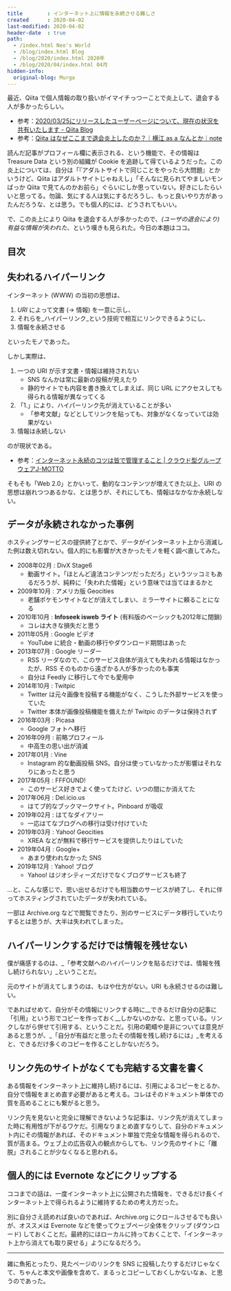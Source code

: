 ```yaml
---
title        : インターネット上に情報を永続させる難しさ
created      : 2020-04-02
last-modified: 2020-04-02
header-date  : true
path:
  - /index.html Neo's World
  - /blog/index.html Blog
  - /blog/2020/index.html 2020年
  - /blog/2020/04/index.html 04月
hidden-info:
  original-blog: Murga
---
```


最近、Qiita で個人情報の取り扱いがイマイチっつーことで炎上して、退会する人が多かったらしい。

- 参考：[2020/03/25にリリースしたユーザーページについて、現在の状況を共有いたします - Qiita Blog](https://blog.qiita.com/about-user-page-renewal-20200326-2/)
- 参考：[Qiita はなぜここまで退会炎上したのか？｜横江 as a なんとか｜note](https://note.com/yokoe3/n/n60745905539b)

読んだ記事がプロフィール欄に表示される、という機能で、その情報は Treasure Data という別の組織が Cookie を追跡して得ているようだった。この炎上については、自分は「『アダルトサイトで同じことをやったら大問題』とかいうけど、Qiita はアダルトサイトじゃねえし」「そんなに見られてやましいモンばっか Qiita で見てんのかお前ら」ぐらいにしか思っていない。好きにしたらいいと思ってる。勿論、気にする人は気にするだろうし、もっと良いやり方があったんだろうな、とは思う。でも個人的には、どうされてもいい。

で、この炎上により Qiita を退会する人が多かったので、_(ユーザの退会により) 有益な情報が失われた_、という嘆きも見られた。今日の本題はココ。

## 目次

## 失われるハイパーリンク

インターネット (WWW) の当初の思想は、

1. _URI_ によって文書 (→ 情報) を一意に示し、
2. それらを_ハイパーリンク_という技術で相互にリンクできるようにし、
3. 情報を永続させる

といったモノであった。

しかし実際は、

1. 一つの URI が示す文書・情報は維持されない
    - SNS なんかは常に最新の投稿が見えたり
    - 静的サイトでも内容を書き換えてしまえば、同じ URL にアクセスしても得られる情報が異なってくる
2. 「1.」により、ハイパーリンク先が消えていることが多い
    - 「参考文献」などとしてリンクを貼っても、対象がなくなっていては効果がない
3. 情報は永続しない

のが現状である。

- 参考：[インターネット永続のコツは皆で管理すること | クラウド型グループウェアJ-MOTTO](https://www.j-motto.co.jp/00000000/column/2019/20190814.html)

そもそも「Web 2.0」とかいって、動的なコンテンツが増えてきた以上、URI の思想は崩れつつあるかな、とは思うが、それにしても、情報はなかなか永続しない。

## データが永続されなかった事例

ホスティングサービスの提供終了とかで、データがインターネット上から消滅した例は数え切れない。個人的にも影響が大きかったモノを軽く調べ直してみた。

- 2008年02月 : DivX Stage6
  - 動画サイト。「ほとんど違法コンテンツだっただろ」というツッコミもあるだろうが、純粋に「失われた情報」という意味では当てはまるかと
- 2009年10月 : アメリカ版 Geocities
  - 老舗ポケモンサイトなどが消えてしまい、ミラーサイトに頼ることになる
- 2010年10月 : __Infoseek isweb ライト__ (有料版のベーシックも2012年に閉鎖)
  - コレは大きな損失だと思う
- 2011年05月 : Google ビデオ
  - YouTube に統合・動画の移行やダウンロード期間はあった
- 2013年07月 : Google リーダー
  - RSS リーダなので、このサービス自体が消えても失われる情報はなかったが、RSS そのものから遠ざかる人が多かったのも事実
  - 自分は Feedly に移行して今でも愛用中
- 2014年10月 : Twitpic
  - Twitter は元々画像を投稿する機能がなく、こうした外部サービスを使っていた
  - Twitter 本体が画像投稿機能を備えたが Twitpic のデータは保持されず
- 2016年03月 : Picasa
  - Google フォトへ移行
- 2016年09月 : 前略プロフィール
  - 中高生の思い出が消滅
- 2017年01月 : Vine
  - Instagram 的な動画投稿 SNS。自分は使っていなかったが影響はそれなりにあったと思う
- 2017年05月 : FFFOUND!
  - このサービス好きでよく使ってたけど、いつの間にか消えてた
- 2017年06月 : Del.icio.us
  - はてブ的なブックマークサイト。Pinboard が吸収
- 2019年02月 : はてなダイアリー
  - 一応はてなブログへの移行は受け付けていた
- 2019年03月 : Yahoo! Geocities
  - XREA などが無料で移行サービスを提供したりはしていた
- 2019年04月 : Google+
  - あまり使われなかった SNS
- 2019年12月 : Yahoo! ブログ
  - Yahoo! はジオシティーズだけでなくブログサービスも終了

…と、こんな感じで、思い出せるだけでも相当数のサービスが終了し、それに伴ってホスティングされていたデータが失われている。

一部は Archive.org などで閲覧できたり、別のサービスにデータ移行していたりするとは思うが、大半は失われてしまった。

## ハイパーリンクするだけでは情報を残せない

僕が痛感するのは、_「参考文献へのハイパーリンクを貼るだけでは、情報を残し続けられない」_ということだ。

元のサイトが消えてしまうのは、もはや仕方がない。URI も永続させるのは難しい。

であればせめて、自分がその情報にリンクする時に__できるだけ自分の記事に「引用」という形でコピーを作っておく__しかないのかな、と思っている。リンクしながら併せて引用する、ということだ。引用の範疇や是非については意見があると思うが、_「自分が有益だと思ったその情報を残し続けるには」_を考えると、できるだけ多くのコピーを作ることしかないだろう。

## リンク先のサイトがなくても完結する文書を書く

ある情報をインターネット上に維持し続けるには、引用によるコピーをとるか、自分で情報をまとめ直す必要があると考える。コレはそのドキュメント単体での質を高めることにも繋がると思う。

リンク先を見ないと完全に理解できないような記事は、リンク先が消えてしまった時に有用性が下がるワケだ。引用なりまとめ直すなりして、自分のドキュメント内にその情報があれば、そのドキュメント単独で完全な情報を得られるので、質が高まる。ウェブ上の広告収入の観点からしても、リンク先のサイトに「離脱」されることが少なくなると思われる。

## 個人的には Evernote などにクリップする

ココまでの話は、一度インターネット上に公開された情報を、できるだけ長くインターネット上で得られるように維持するための考え方だった。

別に自分さえ読めれば良いのであれば、Archive.org にクロールさせるでも良いが、オススメは Evernote などを使ってウェブページ全体をクリップ (ダウンロード) しておくことだ。最終的にはローカルに持っておくことで、「インターネット上から消えても取り戻せる」ようになるだろう。

---

雑に魚拓とったり、見たページのリンクを SNS に投稿したりするだけじゃなくて、ちゃんと本文や画像を含めて、まるっとコピーしておくしかないなぁ、と思うのであった。
